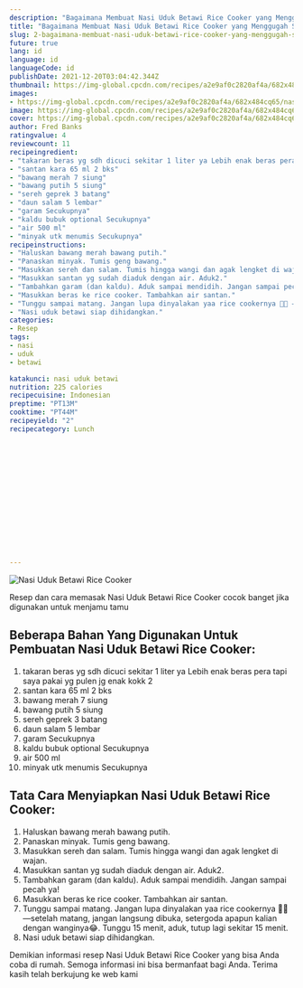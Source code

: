 ```yaml
---
description: "Bagaimana Membuat Nasi Uduk Betawi Rice Cooker yang Menggugah Selera"
title: "Bagaimana Membuat Nasi Uduk Betawi Rice Cooker yang Menggugah Selera"
slug: 2-bagaimana-membuat-nasi-uduk-betawi-rice-cooker-yang-menggugah-selera
future: true
lang: id
language: id
languageCode: id
publishDate: 2021-12-20T03:04:42.344Z 
thumbnail: https://img-global.cpcdn.com/recipes/a2e9af0c2820af4a/682x484cq65/nasi-uduk-betawi-rice-cooker-foto-resep-utama.png
images:
- https://img-global.cpcdn.com/recipes/a2e9af0c2820af4a/682x484cq65/nasi-uduk-betawi-rice-cooker-foto-resep-utama.png
image: https://img-global.cpcdn.com/recipes/a2e9af0c2820af4a/682x484cq65/nasi-uduk-betawi-rice-cooker-foto-resep-utama.png
cover: https://img-global.cpcdn.com/recipes/a2e9af0c2820af4a/682x484cq65/nasi-uduk-betawi-rice-cooker-foto-resep-utama.png
author: Fred Banks
ratingvalue: 4
reviewcount: 11
recipeingredient:
- "takaran beras yg sdh dicuci sekitar 1 liter ya Lebih enak beras pera tapi saya pakai yg pulen jg enak kokk 2"
- "santan kara 65 ml 2 bks"
- "bawang merah 7 siung"
- "bawang putih 5 siung"
- "sereh geprek 3 batang"
- "daun salam 5 lembar"
- "garam Secukupnya"
- "kaldu bubuk optional Secukupnya"
- "air 500 ml"
- "minyak utk menumis Secukupnya"
recipeinstructions:
- "Haluskan bawang merah bawang putih."
- "Panaskan minyak. Tumis geng bawang."
- "Masukkan sereh dan salam. Tumis hingga wangi dan agak lengket di wajan."
- "Masukkan santan yg sudah diaduk dengan air. Aduk2."
- "Tambahkan garam (dan kaldu). Aduk sampai mendidih. Jangan sampai pecah ya!"
- "Masukkan beras ke rice cooker. Tambahkan air santan."
- "Tunggu sampai matang. Jangan lupa dinyalakan yaa rice cookernya 🤭😂 —setelah matang, jangan langsung dibuka, setergoda apapun kalian dengan wanginya😂. Tunggu 15 menit, aduk, tutup lagi sekitar 15 menit."
- "Nasi uduk betawi siap dihidangkan."
categories:
- Resep
tags:
- nasi
- uduk
- betawi

katakunci: nasi uduk betawi 
nutrition: 225 calories
recipecuisine: Indonesian
preptime: "PT13M"
cooktime: "PT44M"
recipeyield: "2"
recipecategory: Lunch


     
    
    
    
    
    
    
    
    
    
    
      
    
---
```



![Nasi Uduk Betawi Rice Cooker](https://img-global.cpcdn.com/recipes/a2e9af0c2820af4a/682x484cq65/nasi-uduk-betawi-rice-cooker-foto-resep-utama.png)

Resep dan cara memasak  Nasi Uduk Betawi Rice Cooker cocok banget jika digunakan untuk menjamu tamu

<!--inarticleads1-->

## Beberapa Bahan Yang Digunakan Untuk Pembuatan Nasi Uduk Betawi Rice Cooker:

1. takaran beras yg sdh dicuci sekitar 1 liter ya Lebih enak beras pera tapi saya pakai yg pulen jg enak kokk 2
1. santan kara 65 ml 2 bks
1. bawang merah 7 siung
1. bawang putih 5 siung
1. sereh geprek 3 batang
1. daun salam 5 lembar
1. garam Secukupnya
1. kaldu bubuk optional Secukupnya
1. air 500 ml
1. minyak utk menumis Secukupnya



<!--inarticleads2-->

## Tata Cara Menyiapkan Nasi Uduk Betawi Rice Cooker:

1. Haluskan bawang merah bawang putih.
1. Panaskan minyak. Tumis geng bawang.
1. Masukkan sereh dan salam. Tumis hingga wangi dan agak lengket di wajan.
1. Masukkan santan yg sudah diaduk dengan air. Aduk2.
1. Tambahkan garam (dan kaldu). Aduk sampai mendidih. Jangan sampai pecah ya!
1. Masukkan beras ke rice cooker. Tambahkan air santan.
1. Tunggu sampai matang. Jangan lupa dinyalakan yaa rice cookernya 🤭😂 —setelah matang, jangan langsung dibuka, setergoda apapun kalian dengan wanginya😂. Tunggu 15 menit, aduk, tutup lagi sekitar 15 menit.
1. Nasi uduk betawi siap dihidangkan.




Demikian informasi  resep Nasi Uduk Betawi Rice Cooker   yang bisa Anda coba di rumah. Semoga informasi ini bisa bermanfaat bagi Anda. Terima kasih telah berkujung ke web kami
